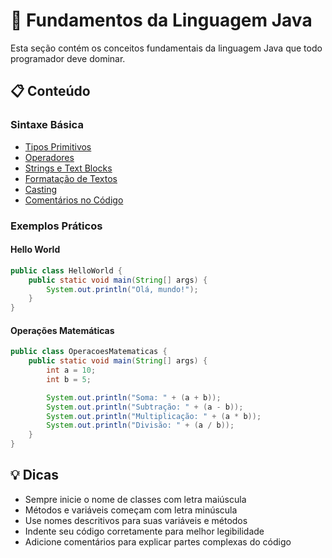 # 🔰 Fundamentos da Linguagem Java

Esta seção contém os conceitos fundamentais da linguagem Java que todo programador deve dominar.

## 📋 Conteúdo

### Sintaxe Básica
- [Tipos Primitivos](../../Tipos%20Primitivos.md)
- [Operadores](../../Operadores.md)
- [Strings e Text Blocks](../../Strings%20e%20Text%20Blocks.md)
- [Formatação de Textos](../../Formatação%20de%20Textos)
- [Casting](../../Casting.md)
- [Comentários no Código](../../Comentários%20no%20Código%20Fonte.md)

### Exemplos Práticos

#### Hello World
```java
public class HelloWorld {
    public static void main(String[] args) {
        System.out.println("Olá, mundo!");
    }
}
```

#### Operações Matemáticas
```java
public class OperacoesMatematicas {
    public static void main(String[] args) {
        int a = 10;
        int b = 5;

        System.out.println("Soma: " + (a + b));
        System.out.println("Subtração: " + (a - b));
        System.out.println("Multiplicação: " + (a * b));
        System.out.println("Divisão: " + (a / b));
    }
}
```

## 💡 Dicas

- Sempre inicie o nome de classes com letra maiúscula
- Métodos e variáveis começam com letra minúscula
- Use nomes descritivos para suas variáveis e métodos
- Indente seu código corretamente para melhor legibilidade
- Adicione comentários para explicar partes complexas do código